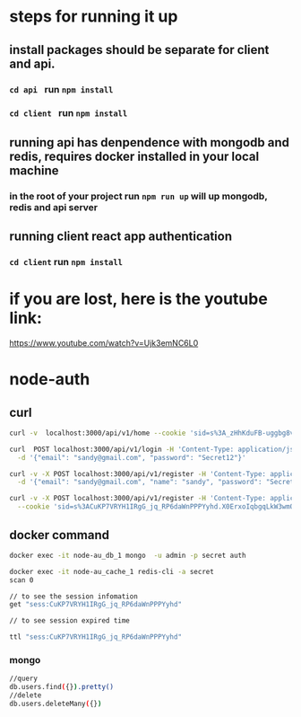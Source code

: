 # steps for running it up

## install packages should be separate for client and api. 

### `cd api ` run `npm install`
### `cd client ` run `npm install`

## running api has denpendence with mongodb and redis, requires docker installed in your local machine

### in the root of your project run `npm run up` will up mongodb, redis and api server

## running client react app authentication 

### `cd client` run `npm install`

# if you are lost, here is the youtube link:

https://www.youtube.com/watch?v=Ujk3emNC6L0


# node-auth

## curl

```sh
curl -v  localhost:3000/api/v1/home --cookie 'sid=s%3A_zHhKduFB-uggbg8vEJ4XlZoAlsDkRdT.nE%2FxxAvYDuBg22wJ%2BO7A8evKnrUllgg3Ar7gJq9NhEY'

curl  POST localhost:3000/api/v1/login -H 'Content-Type: application/json' \
  -d '{"email": "sandy@gmail.com", "password": "Secret12"}'

curl -v -X POST localhost:3000/api/v1/register -H 'Content-Type: application/json' \
  -d '{"email": "sandy@gmail.com", "name": "sandy", "password": "Secret12", "passwordConfirmation": "Secret12"}'

curl -v -X POST localhost:3000/api/v1/register -H 'Content-Type: application/json' \
  --cookie 'sid=s%3ACuKP7VRYH1IRgG_jq_RP6daWnPPPYyhd.X0ErxoIqbgqLkW3wmO4QnTvxp55YDFafwKNJ%2Bmt5m0Y'
```

## docker command
```sh
docker exec -it node-au_db_1 mongo  -u admin -p secret auth

docker exec -it node-au_cache_1 redis-cli -a secret
scan 0

// to see the session infomation
get "sess:CuKP7VRYH1IRgG_jq_RP6daWnPPPYyhd"

// to see session expired time

ttl "sess:CuKP7VRYH1IRgG_jq_RP6daWnPPPYyhd"

```

### mongo
```sh
//query
db.users.find({}).pretty()
//delete
db.users.deleteMany({})
```
